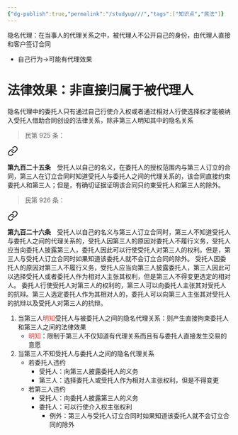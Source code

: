 ```yaml
---
{"dg-publish":true,"permalink":"/studyup///","tags":["知识点","民法"]}
---
```


隐名代理：在当事人的代理关系之中，被代理人不公开自己的身份，由代理人直接和客户签订合同
- 自己行为→可能有代理效果
# 法律效果：非直接归属于被代理人
隐名代理中的委托人只有通过自己行使介入权或者通过相对人行使选择权才能被纳入受托人借助合同创设的法律关系，除非第三人明知其中的隐名关系
>民第 925 条：
<div class="transclusion internal-embed is-loaded"><a class="markdown-embed-link" href="/////#t925" aria-label="Open link"><svg xmlns="http://www.w3.org/2000/svg" width="24" height="24" viewBox="0 0 24 24" fill="none" stroke="currentColor" stroke-width="2" stroke-linecap="round" stroke-linejoin="round" class="svg-icon lucide-link"><path d="M10 13a5 5 0 0 0 7.54.54l3-3a5 5 0 0 0-7.07-7.07l-1.72 1.71"></path><path d="M14 11a5 5 0 0 0-7.54-.54l-3 3a5 5 0 0 0 7.07 7.07l1.71-1.71"></path></svg></a><div class="markdown-embed">



**第九百二十五条**　受托人以自己的名义，在委托人的授权范围内与第三人订立的合同，第三人在订立合同时知道受托人与委托人之间的代理关系的，该合同直接约束委托人和第三人；但是，有确切证据证明该合同只约束受托人和第三人的除外。 

</div></div>


>民第 926 条：
<div class="transclusion internal-embed is-loaded"><a class="markdown-embed-link" href="/////#t926" aria-label="Open link"><svg xmlns="http://www.w3.org/2000/svg" width="24" height="24" viewBox="0 0 24 24" fill="none" stroke="currentColor" stroke-width="2" stroke-linecap="round" stroke-linejoin="round" class="svg-icon lucide-link"><path d="M10 13a5 5 0 0 0 7.54.54l3-3a5 5 0 0 0-7.07-7.07l-1.72 1.71"></path><path d="M14 11a5 5 0 0 0-7.54-.54l-3 3a5 5 0 0 0 7.07 7.07l1.71-1.71"></path></svg></a><div class="markdown-embed">



**第九百二十六条**　受托人以自己的名义与第三人订立合同时，第三人不知道受托人与委托人之间的代理关系的，受托人因第三人的原因对委托人不履行义务，受托人应当向委托人披露第三人，委托人因此可以行使受托人对第三人的权利。但是，第三人与受托人订立合同时如果知道该委托人就不会订立合同的除外。
受托人因委托人的原因对第三人不履行义务，受托人应当向第三人披露委托人，第三人因此可以选择受托人或者委托人作为相对人主张其权利，但是第三人不得变更选定的相对人。
委托人行使受托人对第三人的权利的，第三人可以向委托人主张其对受托人的抗辩。第三人选定委托人作为其相对人的，委托人可以向第三人主张其对受托人的抗辩以及受托人对第三人的抗辩。 

</div></div>

1. 当第三人<font color="#d83931">明知</font>受托人与被委托人之间的隐名代理关系：则产生直接拘束委托人和第三人之间的法律效果
	- <font color="#d83931">明知</font>：限制于第三人不仅知道有代理关系而且有与委托人直接发生交易的意愿
2. 当第三人不知受托人与委托人之间的隐名代理关系
	- 若委托人违约
		- 受托人：向第三人披露委托人的义务
		- 第三人：选择委托人或受托人作为相对人主张权利，但是不得变更
	- 若第三人违约
		- 受托人：向委托人披露第三人的义务
		- 委托人：可以行使介入权主张权利
			- 例外：第三人与受托人订立合同时如果知道该委托人就不会订立合同的除外